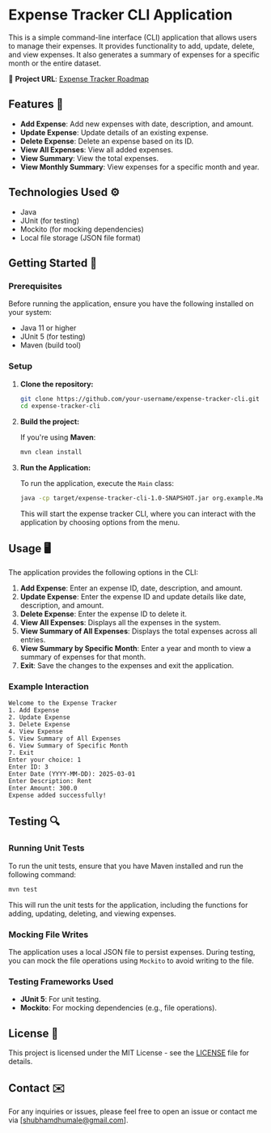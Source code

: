 
# Expense Tracker CLI Application

This is a simple command-line interface (CLI) application that allows users to manage their expenses. It provides functionality to add, update, delete, and view expenses. It also generates a summary of expenses for a specific month or the entire dataset.

🚀 **Project URL**: [Expense Tracker Roadmap](https://roadmap.sh/projects/expense-tracker)

## Features 🌟
- **Add Expense**: Add new expenses with date, description, and amount.
- **Update Expense**: Update details of an existing expense.
- **Delete Expense**: Delete an expense based on its ID.
- **View All Expenses**: View all added expenses.
- **View Summary**: View the total expenses.
- **View Monthly Summary**: View expenses for a specific month and year.

## Technologies Used ⚙️
- Java
- JUnit (for testing)
- Mockito (for mocking dependencies)
- Local file storage (JSON file format)

## Getting Started 🏁

### Prerequisites
Before running the application, ensure you have the following installed on your system:

- Java 11 or higher
- JUnit 5 (for testing)
- Maven (build tool)

### Setup

1. **Clone the repository:**

   ```bash
   git clone https://github.com/your-username/expense-tracker-cli.git
   cd expense-tracker-cli
   ```

2. **Build the project:**

   If you're using **Maven**:

   ```bash
   mvn clean install
   ```

3. **Run the Application:**

   To run the application, execute the `Main` class:

   ```bash
   java -cp target/expense-tracker-cli-1.0-SNAPSHOT.jar org.example.Main
   ```

   This will start the expense tracker CLI, where you can interact with the application by choosing options from the menu.

## Usage 🖥️

The application provides the following options in the CLI:

1. **Add Expense**: Enter an expense ID, date, description, and amount.
2. **Update Expense**: Enter the expense ID and update details like date, description, and amount.
3. **Delete Expense**: Enter the expense ID to delete it.
4. **View All Expenses**: Displays all the expenses in the system.
5. **View Summary of All Expenses**: Displays the total expenses across all entries.
6. **View Summary by Specific Month**: Enter a year and month to view a summary of expenses for that month.
7. **Exit**: Save the changes to the expenses and exit the application.

### Example Interaction

```
Welcome to the Expense Tracker
1. Add Expense
2. Update Expense
3. Delete Expense
4. View Expense
5. View Summary of All Expenses
6. View Summary of Specific Month
7. Exit
Enter your choice: 1
Enter ID: 3
Enter Date (YYYY-MM-DD): 2025-03-01
Enter Description: Rent
Enter Amount: 300.0
Expense added successfully!
```

## Testing 🔍

### Running Unit Tests

To run the unit tests, ensure that you have Maven installed and run the following command:

```bash
mvn test
```

This will run the unit tests for the application, including the functions for adding, updating, deleting, and viewing expenses.

### Mocking File Writes

The application uses a local JSON file to persist expenses. During testing, you can mock the file operations using `Mockito` to avoid writing to the file.

### Testing Frameworks Used
- **JUnit 5**: For unit testing.
- **Mockito**: For mocking dependencies (e.g., file operations).

## License 📜

This project is licensed under the MIT License - see the [LICENSE](LICENSE) file for details.

## Contact ✉️

For any inquiries or issues,  please feel free to open an issue or contact me via [shubhamdhumale@gmail.com].
